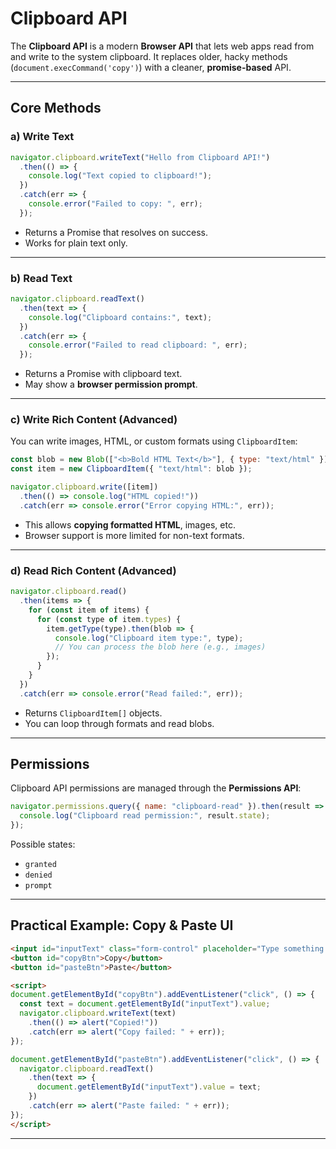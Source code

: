 # Clipboard API

The **Clipboard API** is a modern **Browser API** that lets web apps read from and write to the system clipboard.
It replaces older, hacky methods (`document.execCommand('copy')`) with a cleaner, **promise-based** API.

---

## Core Methods

### **a) Write Text**

```js
navigator.clipboard.writeText("Hello from Clipboard API!")
  .then(() => {
    console.log("Text copied to clipboard!");
  })
  .catch(err => {
    console.error("Failed to copy: ", err);
  });
```

* Returns a Promise that resolves on success.
* Works for plain text only.

---

### **b) Read Text**

```js
navigator.clipboard.readText()
  .then(text => {
    console.log("Clipboard contains:", text);
  })
  .catch(err => {
    console.error("Failed to read clipboard: ", err);
  });
```

* Returns a Promise with clipboard text.
* May show a **browser permission prompt**.

---

### **c) Write Rich Content (Advanced)**

You can write images, HTML, or custom formats using `ClipboardItem`:

```js
const blob = new Blob(["<b>Bold HTML Text</b>"], { type: "text/html" });
const item = new ClipboardItem({ "text/html": blob });

navigator.clipboard.write([item])
  .then(() => console.log("HTML copied!"))
  .catch(err => console.error("Error copying HTML:", err));
```

* This allows **copying formatted HTML**, images, etc.
* Browser support is more limited for non-text formats.

---

### **d) Read Rich Content (Advanced)**

```js
navigator.clipboard.read()
  .then(items => {
    for (const item of items) {
      for (const type of item.types) {
        item.getType(type).then(blob => {
          console.log("Clipboard item type:", type);
          // You can process the blob here (e.g., images)
        });
      }
    }
  })
  .catch(err => console.error("Read failed:", err));
```

* Returns `ClipboardItem[]` objects.
* You can loop through formats and read blobs.

---

## Permissions

Clipboard API permissions are managed through the **Permissions API**:

```js
navigator.permissions.query({ name: "clipboard-read" }).then(result => {
  console.log("Clipboard read permission:", result.state);
});
```

Possible states:

* `granted`
* `denied`
* `prompt`

---

## Practical Example: Copy & Paste UI

```html
<input id="inputText" class="form-control" placeholder="Type something...">
<button id="copyBtn">Copy</button>
<button id="pasteBtn">Paste</button>

<script>
document.getElementById("copyBtn").addEventListener("click", () => {
  const text = document.getElementById("inputText").value;
  navigator.clipboard.writeText(text)
    .then(() => alert("Copied!"))
    .catch(err => alert("Copy failed: " + err));
});

document.getElementById("pasteBtn").addEventListener("click", () => {
  navigator.clipboard.readText()
    .then(text => {
      document.getElementById("inputText").value = text;
    })
    .catch(err => alert("Paste failed: " + err));
});
</script>
```

---

